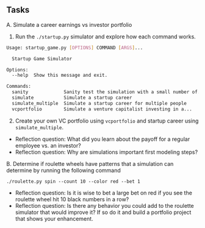 ## Tasks

A. Simulate a career earnings vs investor portfolio

1.  Run the `./startup.py` simulator and explore how each command works.

```bash
Usage: startup_game.py [OPTIONS] COMMAND [ARGS]...

  Startup Game Simulator

Options:
  --help  Show this message and exit.

Commands:
  sanity             Sanity test the simulation with a small number of...
  simulate           Simulate a startup career
  simulate_multiple  Simulate a startup career for multiple people
  vcportfolio        Simulate a venture capitalist investing in a...
```

2.  Create your own VC portfolio using `vcportfolio` and startup career using `simulate_multiple`.

- Reflection question: What did you learn about the payoff for a regular employee vs. an investor?
- Reflection question: Why are simulations important first modeling steps?

B. Determine if roulette wheels have patterns that a simulation can determine by running the following command

`./roulette.py spin --count 10 --color red --bet 1`

- Reflection question: Is it is wise to bet a large bet on red if you see the roulette wheel hit 10 black numbers in a row?
- Reflection question: Is there any behavior you could add to the roulette simulator that would improve it? If so do it and build a portfolio project that shows your enhancement.
